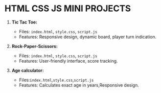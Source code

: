 
# HTML CSS JS MINI PROJECTS

1. **Tic Tac Toe:**
   - Files: `index.html`, `style.css`, `script.js`
   - Features: Responsive design, dynamic board, player turn indication.

2. **Rock-Paper-Scissors:**
   - Files: `index.html`, `style.css`, `script.js`
   - Features: User-friendly interface, score tracking.

3. **Age calculator:**
   - Files:`index.html`,`style.css`,`script.js`
   - Features: Calculates exact age in years,Responsive design.
